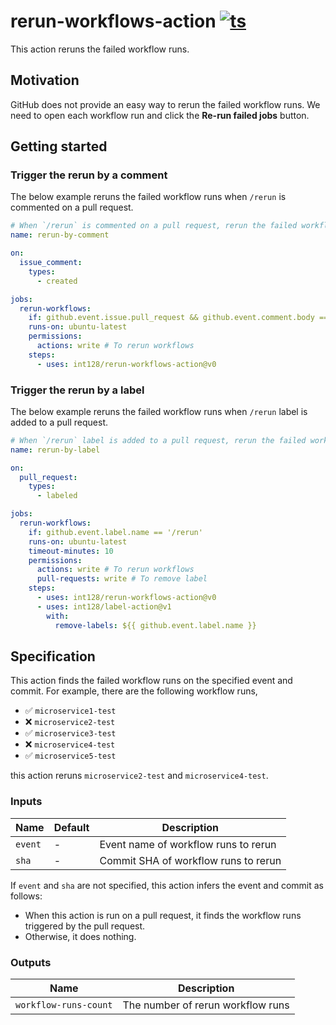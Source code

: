 # rerun-workflows-action [![ts](https://github.com/int128/rerun-workflows-action/actions/workflows/ts.yaml/badge.svg)](https://github.com/int128/rerun-workflows-action/actions/workflows/ts.yaml)

This action reruns the failed workflow runs.

## Motivation

GitHub does not provide an easy way to rerun the failed workflow runs.
We need to open each workflow run and click the **Re-run failed jobs** button.

## Getting started

### Trigger the rerun by a comment

The below example reruns the failed workflow runs when `/rerun` is commented on a pull request.

```yaml
# When `/rerun` is commented on a pull request, rerun the failed workflow runs.
name: rerun-by-comment

on:
  issue_comment:
    types:
      - created

jobs:
  rerun-workflows:
    if: github.event.issue.pull_request && github.event.comment.body == '/rerun'
    runs-on: ubuntu-latest
    permissions:
      actions: write # To rerun workflows
    steps:
      - uses: int128/rerun-workflows-action@v0
```

### Trigger the rerun by a label

The below example reruns the failed workflow runs when `/rerun` label is added to a pull request.

```yaml
# When `/rerun` label is added to a pull request, rerun the failed workflow runs.
name: rerun-by-label

on:
  pull_request:
    types:
      - labeled

jobs:
  rerun-workflows:
    if: github.event.label.name == '/rerun'
    runs-on: ubuntu-latest
    timeout-minutes: 10
    permissions:
      actions: write # To rerun workflows
      pull-requests: write # To remove label
    steps:
      - uses: int128/rerun-workflows-action@v0
      - uses: int128/label-action@v1
        with:
          remove-labels: ${{ github.event.label.name }}
```

## Specification

This action finds the failed workflow runs on the specified event and commit.
For example, there are the following workflow runs,

- :white_check_mark: `microservice1-test`
- :x: `microservice2-test`
- :white_check_mark: `microservice3-test`
- :x: `microservice4-test`
- :white_check_mark: `microservice5-test`

this action reruns `microservice2-test` and `microservice4-test`.

### Inputs

| Name    | Default | Description                          |
| ------- | ------- | ------------------------------------ |
| `event` | -       | Event name of workflow runs to rerun |
| `sha`   | -       | Commit SHA of workflow runs to rerun |

If `event` and `sha` are not specified, this action infers the event and commit as follows:

- When this action is run on a pull request, it finds the workflow runs triggered by the pull request.
- Otherwise, it does nothing.

### Outputs

| Name                  | Description                       |
| --------------------- | --------------------------------- |
| `workflow-runs-count` | The number of rerun workflow runs |
